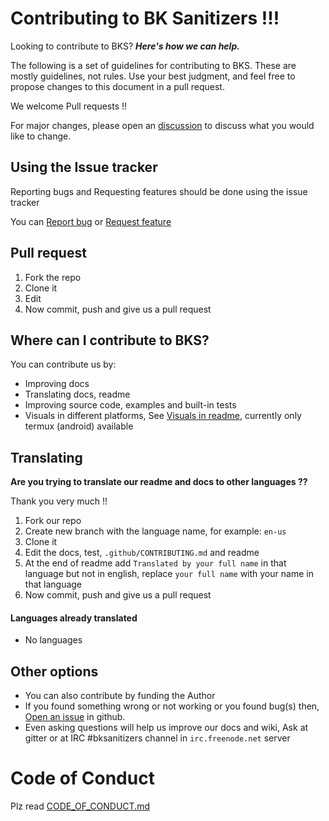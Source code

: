 # Contributing to BK Sanitizers !!!

Looking to contribute to BKS?
_**Here's how we can help.**_

The following is a set of guidelines for contributing to BKS. These are mostly guidelines, not rules. Use your best judgment, and feel free to propose changes to this document in a pull request.

We welcome Pull requests !!

For major changes, please open an [discussion](https://github.com/PuneetGopinath/Sanitizers/discussions/new) to discuss what you would like to change.

## Using the Issue tracker

Reporting bugs and Requesting features should be done using the issue tracker

You can [Report bug](https://github.com/PuneetGopinath/Sanitizers/issues/new?template=bug_report.md) or [Request feature](https://github.com/PuneetGopinath/Sanitizers/issues/new?template=feature_request.md)

## Pull request

1. Fork the repo
2. Clone it
3. Edit
4. Now commit, push and give us a pull request

## Where can I contribute to BKS?

You can contribute us by:

 * Improving docs
 * Translating docs, readme
 * Improving source code, examples and built-in tests
 * Visuals in different platforms, See [Visuals in readme](https://github.com/PuneetGopinath/Sanitizers#visuals), currently only termux (android) available

## Translating

**Are you trying to translate our readme and docs to other languages ??**

Thank you very much !!

1. Fork our repo
2. Create new branch with the language name, for example: `en-us`
3. Clone it
4. Edit the docs, test, `.github/CONTRIBUTING.md` and readme
5. At the end of readme add `Translated by your full name` in that language but not in english, replace `your full name` with your name in that language
6. Now commit, push and give us a pull request

#### Languages already translated

 * No languages

## Other options

 * You can also contribute by funding the Author
 * If you found something wrong or not working or you found bug(s) then, [Open an issue](https://github.com/PuneetGopinath/Sanitizers/issues/new?template=bug_report.md) in github.
 * Even asking questions will help us improve our docs and wiki, Ask at gitter or at IRC #bksanitizers channel in `irc.freenode.net` server

# Code of Conduct

Plz read [CODE_OF_CONDUCT.md](CODE_OF_CONDUCT.md)
